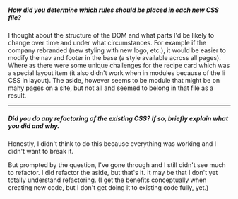 ##### How did you determine which rules should be placed in each new CSS file?

I thought about the structure of the DOM and what parts I'd be likely to change over time and under what circumstances. For example if the company rebranded (new styling with new logo, etc.), it would be easier to modify the nav and footer in the base (a style available across all pages). Where as there were some unique challenges for the recipe card which was a special layout item (it also didn't work when in modules because of the li CSS in layout). The aside, however seems to be module that might be on mahy pages on a site, but not all and seemed to belong in that file as a result. 

---

##### Did you do any refactoring of the existing CSS? If so, briefly explain what you did and why.

Honestly, I didn't think to do this because everything was working and I didn't want to break it.

But prompted by the question, I've gone through and I still didn't see much to refactor. I did refactor the aside, but that's it. It may be that I don't yet totally understand refactoring. (I get the benefits conceptually when creating new code, but I don't get doing it to existing code fully, yet.)
